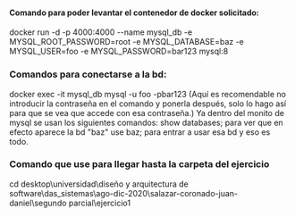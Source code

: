 #### Comando para poder levantar el contenedor de docker solicitado:
docker run -d -p 4000:4000 --name mysql_db -e MYSQL_ROOT_PASSWORD=root -e MYSQL_DATABASE=baz -e MYSQL_USER=foo -e MYSQL_PASSWORD=bar123 mysql:8
### Comandos para conectarse a la bd:
docker exec -it mysql_db mysql -u foo -pbar123 (Aquí es recomendable no introducir la contraseña en el comando y ponerla después, solo lo hago así para que se vea que accede con esa contraseña.)
Ya dentro del monito de mysql se usan los siguientes comandos:
show databases; para ver que en efecto aparece la bd "baz"
use baz; para entrar a usar esa bd y eso es todo.
### Comando que use para llegar hasta la carpeta del ejercicio
cd desktop\universidad\diseño y arquitectura de software\das_sistemas\ago-dic-2020\salazar-coronado-juan-daniel\segundo parcial\ejercicio1